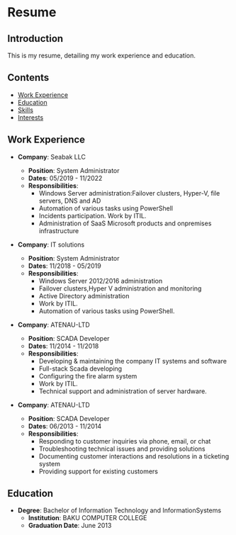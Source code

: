 # Resume

## Introduction

This is my resume, detailing my work experience and education.

## Contents

- [Work Experience](#work-experience)
- [Education](#education)
- [Skills](#skills)
- [Interests](#interests)

## Work Experience

- **Company**: Seabak LLC
  - **Position**: System Administrator
  - **Dates**: 05/2019 - 11/2022
  - **Responsibilities**:
    - Windows Server administration:Failover clusters, Hyper-V, file servers, DNS and AD
    - Automation of various tasks using PowerShell
    - Incidents participation. Work by ITIL.
    - Administration of SaaS Microsoft products and onpremises infrastructure
    
- **Company**: IT solutions
  - **Position**: System Administrator
  - **Dates**: 11/2018 - 05/2019
  - **Responsibilities**:
    - Windows Server 2012/2016 administration
    - Failover clusters,Hyper V administration and monitoring
    - Active Directory administration
    - Work by ITIL.
    - Automation of various tasks using PowerShell.
    
- **Company**: ATENAU-LTD
  - **Position**: SCADA Developer
  - **Dates**: 11/2014 - 11/2018
  - **Responsibilities**:
    - Developing & maintaining the company IT systems and software
    - Full-stack Scada developing
    - Configuring the fire alarm system
    - Work by ITIL.
    - Technical support and administration of server hardware.   
    
- **Company**: ATENAU-LTD
  - **Position**: SCADA Developer
  - **Dates**: 06/2013 - 11/2014
  - **Responsibilities**:
    - Responding to customer inquiries via phone, email, or chat
    - Troubleshooting technical issues and providing solutions
    - Documenting customer interactions and resolutions in a ticketing system
    - Providing support for existing customers 
    
## Education

- **Degree**: Bachelor of Information Technology and InformationSystems
  - **Institution**: BAKU COMPUTER COLLEGE
  - **Graduation Date**: June 2013



